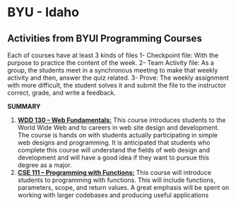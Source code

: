 # BYU - Idaho

## Activities from BYUI Programming Courses

Each of courses have at least 3 kinds of files
1- Checkpoint file: With the purpose to practice the content of the week. 
2- Team Activity file: As a group, the students meet in a synchronous meeting to make that weekly activity and then, answer the quiz related.
3- Prove: The weekly assignment with more difficult, the student solves it and submit the file to the instructor correct, grade, and write a feedback.

**SUMMARY**

 1. **[WDD 130 – Web Fundamentals:](https://github.com/felipesud/wdd130)** This course introduces students to the World Wide Web and to careers in web site design and development. The course is hands on with students actually participating in simple web designs and programming. It is anticipated that students who complete this course will understand the fields of web design and development and will have a good idea if they want to pursue this degree as a major.
2. **[CSE 111 – Programming with Functions:](https://github.com/felipesud/byu-idaho/tree/master/cse-111)** This course will introduce students to programming with functions. This will include functions, parameters, scope, and return values. A great emphasis will be spent on working with larger codebases and producing useful applications



